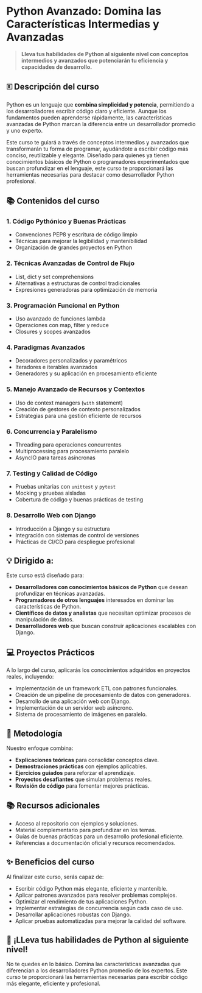 # Python Avanzado: Domina las Características Intermedias y Avanzadas

> **Lleva tus habilidades de Python al siguiente nivel con conceptos intermedios y avanzados que potenciarán tu eficiencia y capacidades de desarrollo.**

## 🗉 Descripción del curso

Python es un lenguaje que **combina simplicidad y potencia**, permitiendo a los desarrolladores escribir código claro y eficiente. Aunque los fundamentos pueden aprenderse rápidamente, las características avanzadas de Python marcan la diferencia entre un desarrollador promedio y uno experto.

Este curso te guiará a través de conceptos intermedios y avanzados que transformarán tu forma de programar, ayudándote a escribir código más conciso, reutilizable y elegante. Diseñado para quienes ya tienen conocimientos básicos de Python o programadores experimentados que buscan profundizar en el lenguaje, este curso te proporcionará las herramientas necesarias para destacar como desarrollador Python profesional.

## 📚 Contenidos del curso

### 1. **Código Pythónico y Buenas Prácticas**
   - Convenciones PEP8 y escritura de código limpio
   - Técnicas para mejorar la legibilidad y mantenibilidad
   - Organización de grandes proyectos en Python

### 2. **Técnicas Avanzadas de Control de Flujo**
   - List, dict y set comprehensions
   - Alternativas a estructuras de control tradicionales
   - Expresiones generadoras para optimización de memoria

### 3. **Programación Funcional en Python**
   - Uso avanzado de funciones lambda
   - Operaciones con map, filter y reduce
   - Closures y scopes avanzados

### 4. **Paradigmas Avanzados**
   - Decoradores personalizados y paramétricos
   - Iteradores e iterables avanzados
   - Generadores y su aplicación en procesamiento eficiente

### 5. **Manejo Avanzado de Recursos y Contextos**
   - Uso de context managers (`with` statement)
   - Creación de gestores de contexto personalizados
   - Estrategias para una gestión eficiente de recursos

### 6. **Concurrencia y Paralelismo**
   - Threading para operaciones concurrentes
   - Multiprocessing para procesamiento paralelo
   - AsyncIO para tareas asíncronas

### 7. **Testing y Calidad de Código**
   - Pruebas unitarias con `unittest` y `pytest`
   - Mocking y pruebas aisladas
   - Cobertura de código y buenas prácticas de testing

### 8. **Desarrollo Web con Django**
   - Introducción a Django y su estructura
   - Integración con sistemas de control de versiones
   - Prácticas de CI/CD para despliegue profesional

## 💡 Dirigido a:

Este curso está diseñado para:

- **Desarrolladores con conocimientos básicos de Python** que desean profundizar en técnicas avanzadas.
- **Programadores de otros lenguajes** interesados en dominar las características de Python.
- **Científicos de datos y analistas** que necesitan optimizar procesos de manipulación de datos.
- **Desarrolladores web** que buscan construir aplicaciones escalables con Django.

## 💻 Proyectos Prácticos

A lo largo del curso, aplicarás los conocimientos adquiridos en proyectos reales, incluyendo:

- Implementación de un framework ETL con patrones funcionales.
- Creación de un pipeline de procesamiento de datos con generadores.
- Desarrollo de una aplicación web con Django.
- Implementación de un servidor web asíncrono.
- Sistema de procesamiento de imágenes en paralelo.

## 📘 Metodología

Nuestro enfoque combina:

- **Explicaciones teóricas** para consolidar conceptos clave.
- **Demostraciones prácticas** con ejemplos aplicables.
- **Ejercicios guiados** para reforzar el aprendizaje.
- **Proyectos desafiantes** que simulan problemas reales.
- **Revisión de código** para fomentar mejores prácticas.

## 📚 Recursos adicionales

- Acceso al repositorio con ejemplos y soluciones.
- Material complementario para profundizar en los temas.
- Guías de buenas prácticas para un desarrollo profesional eficiente.
- Referencias a documentación oficial y recursos recomendados.

## ✨ Beneficios del curso

Al finalizar este curso, serás capaz de:

- Escribir código Python más elegante, eficiente y mantenible.
- Aplicar patrones avanzados para resolver problemas complejos.
- Optimizar el rendimiento de tus aplicaciones Python.
- Implementar estrategias de concurrencia según cada caso de uso.
- Desarrollar aplicaciones robustas con Django.
- Aplicar pruebas automatizadas para mejorar la calidad del software.

## 🎉 ¡LLeva tus habilidades de Python al siguiente nivel!

No te quedes en lo básico. Domina las características avanzadas que diferencian a los desarrolladores Python promedio de los expertos. Este curso te proporcionará las herramientas necesarias para escribir código más elegante, eficiente y profesional.

